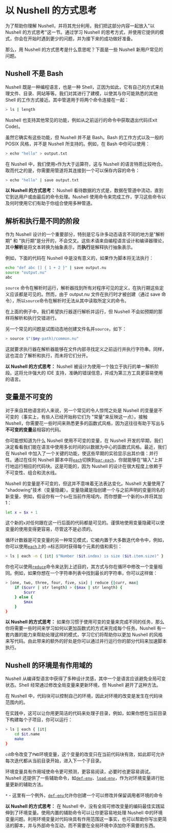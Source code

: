 # 以 Nushell 的方式思考

为了帮助你理解 Nushell，并将其充分利用，我们把这部分内容一起放入"以 Nushell 的方式思考"这一节。通过学习 Nushell 的思考方式，并使用它提供的模式，你会在开始时遇到更少的问题，并为接下来的成功做好准备。

那么，用 Nushell 的方式思考是什么意思呢？下面是一些 Nushell 新用户常见的问题。

## Nushell 不是 Bash

Nushell 既是一种编程语言，也是一种 Shell，正因为如此，它有自己的方式来处理文件、目录、网站等等。我们对其进行了建模，以使其与你可能熟悉的其他 Shell 的工作方式接近。其中管道用于将两个命令连接在一起：

```bash
> ls | length
```

Nushell 也支持其他常见的功能，例如从之前运行的命令中获取退出代码(Exit Code)。

虽然它确实有这些功能，但 Nushell 并不是 Bash。Bash 的工作方式以及一般的 POSIX 风格，并不是 Nushell 所支持的。例如，在 Bash 中你可以使用：

```bash
> echo "hello" > output.txt
```

在 Nushell 中，我们使用`>`作为大于运算符，这与 Nushell 的语言特质比较吻合。取而代之的是，你需要用管道将其连接到一个可以保存内容的命令：

```bash
> echo "hello" | save output.txt
```

**以 Nushell 的方式思考：** Nushell 看待数据的方式是，数据在管道中流动，直到它到达用户或由最后的命令处理。Nushell 使用命令来完成工作，学习这些命令以及何时使用它们有助于你组合使用多种管道。

## 解析和执行是不同的阶段

作为 Nushell 设计的一个重要部分，特别是它与许多动态语言不同的地方是"解析期" 和 "执行期"是分开的，不会交叉。这些术语来自编程语言设计和编译器理论，其中**解析**是将文本转换为抽象表示，而**执行**是解释执行抽象表示。

例如，下面的代码在 Nushell 中是没有意义的，如果作为脚本将无法执行：

```bash
echo "def abc [] { 1 + 2 }" | save output.nu
source "output.nu"
abc
```

`source` 命令在解析时运行，解析器找到所有对程序可见的定义，在执行期这些定义应该都是可见的。然而，由于 output.nu 文件在执行时才被创建（通过 save 命令），所以`source`命令在解析时无法从其中读取所定义的命令。

在上面的例子中，我们希望执行器逐行解析并运行，但 Nushell 不会如预期的那样将解析和执行交错进行。

另一个常见的问题是试图动态地创建文件名并`source`，如下：

```bash
> source $"($my-path)/common.nu"
```

这就要求执行器在解析器能够在文件内部寻找定义之前运行并执行字符串。同样，这也混合了解析和执行，而未将它们分开。

**以 Nushell 的方式思考：** Nushell 被设计为使用一个独立于执行的单一解析阶段。这将允许强大的 IDE 支持，准确的错误信息，并成为第三方工具更容易使用的语言。

## 变量是不可变的

对于来自其他语言的人来说，另一个常见的令人惊愕之处是 Nushell 的变量是不可变的（事实上，有些人已经开始称它们为 "常量"来反映这一点）。接触 Nushell，你需要花一些时间来熟悉更多的函数式风格，因为这往往有助于写出与**不可变的变量**最相容的代码。

你可能想知道为什么 Nushell 使用不可变的变量，在 Nushell 开发的早期，我们决定看看我们能在语言中使用多长时间的以数据为中心的函数式风格。最近，我们在 Nushell 中加入了一个关键的功能，使这些早期的实验显示出其价值：并行性。通过在任何 Nushell 脚本中将[`each`](/book/commands/each.md)切换到[`par-each`](/book/commands/par-each.md)，你就能够在“输入”上并行地运行相应的代码块。这是可能的，因为 Nushell 的设计在很大程度上依赖于不可变性、组合和流水线。

Nushell 的变量是不可变的，但这并不意味着无法表达变化。Nushell 大量使用了 "shadowing"技术（变量隐藏）。变量隐藏是指创建一个与之前声明的变量同名的新变量，例如，假设你有一个`$x`在当前作用域内，而你想要一个新的`$x`并将其加 1：

```bash
let x = $x + 1
```

这个新的`x`对任何跟在这一行后面的代码都是可见的。谨慎地使用变量隐藏可以使变量的使用变得更容易，尽管这不是必须的。

循环计数器是可变变量的另一种常见模式，它被内置于大多数迭代命令中，例如，你可以使用[`each`](/book/commands/each.md)上的`-n`标志同时获得每个元素的值和索引：

```bash
> ls | each -n { |it| $"Number ($it.index) is size ($it.item.size)" }
```

你也可以使用[`reduce`](/book/commands/reduce.md)命令来达到上述目的，其方式与你在循环中修改一个变量相同。例如，如果你想在一个字符串列表中找到最长的字符串，你可以这样做：

```bash
> [one, two, three, four, five, six] | reduce {|curr, max|
    if ($curr | str length) > ($max | str length) {
        $curr
    } else {
        $max
    }
}
```

**以 Nushell 的方式思考：** 如果你习惯于使用可变的变量来完成不同的任务，那么你将需要一些时间来学习如何以更加函数式的方式来完成每个任务。Nushell 有一套内置的能力来帮助处理这样的模式，学习它们将帮助你以更加 Nushell 的风格来写代码。由此带来的额外的好处是你可以通过并行运行你的部分代码来加速脚本执行。

## Nushell 的环境是有作用域的

Nushell 从编译型语言中获得了多种设计灵感，其中一个是语言应该避免全局可变状态。Shell 经常通过修改全局变量来更新环境，但 Nushell 避开了这种方法。

在 Nushell 中，代码块可以控制自己的环境，因此对环境的改变是发生在代码块范围内的。

在实践中，这可以让你用更简洁的代码来处理子目录，例如，如果你想在当前目录下构建每个子项目，你可以运行：

```bash
> ls | each { |it|
    cd $it.name
    make
}
```

`cd`命令改变了`PWD`环境变量，这个变量的改变只在当前代码块有效，如此即可允许每次迭代都从当前目录开始，进入下一个子目录。

环境变量具有作用域使命令更可预测，更容易阅读，必要时也更容易调试。Nushell 还提供了一些辅助命令，如[`def-env`](/book/commands/def-env.md)、[`load-env`](/book/commands/load-env.md)，作为对环境变量进行批量更新的辅助方法。

`*` - 这里有一个例外，[`def-env`](/book/commands/def-env.md)允许你创建一个可以修改并保留调用者环境的命令

**以 Nushell 的方式思考：** 在 Nushell 中，没有全局可修改变量的编码最佳实践延伸到了环境变量。使用内置的辅助命令可以让你更容易地处理 Nushell 中的环境变量问题。利用环境变量对代码块具有作用范围这一事实，也可以帮助你写出更简洁的脚本，并与外部命令互动，而不需要在全局环境中添加你不需要的东西。
